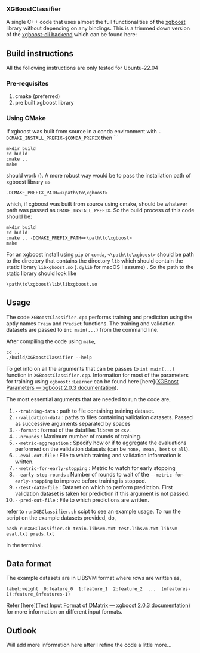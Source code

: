 ### XGBoostClassifier
A single C++ code that uses almost the full functionalities of the [xgboost](https://github.com/dmlc/xgboost/tree/master) library without depending on any bindings. This is a trimmed down version of the [xgboost-cli backend]( https://github.com/dmlc/xgboost/blob/master/src/cli_main.cc) which can be found here:

## Build instructions
All the following instructions are only tested for Ubuntu-22.04
### Pre-requisites
1) cmake (preferred)
2) pre built xgboost library
### Using CMake
If xgboost was built from source in a conda environment with `-DCMAKE_INSTALL_PREFIX=$CONDA_PREFIX` then                                                   ```
```
mkdir build 
cd build 
cmake ..
make
```
should work ().
A more robust way would be to pass the installation path of xgboost library as 
```
-DCMAKE_PREFIX_PATH=<\path\to\xgboost>
``` 
which, if xgboost was built from source using cmake, should be whatever path was passed as `CMAKE_INSTALL_PREFIX`. So the build process of this code should be:
```
mkdir build 
cd build 
cmake .. -DCMAKE_PREFIX_PATH=<\path\to\xgboost>
make
```
For an xgboost install using `pip` or `conda`, `<\path\to\xgboost>` should be path to the directory that contains the directory `lib` which should contain the static library `libxgboost.so` (`.dylib` for macOS I assume) . So the path to the static library should look like 
```
\path\to\xgboost\lib\libxgboost.so
```

## Usage
The code `XGBoostClassifier.cpp` performs training and prediction using the aptly names `Train` and `Predict` functions. The training and validation datasets are passed to `int main(...)` from the command line.

After compiling the code using `make`, 
```
cd ..
./build/XGBoostClassifier --help
```
To get info on all the arguments that can be passes to `int main(...)` function in  `XGBoostClassifier.cpp`. Information for most of the parameters for training using `xgboost::Learner` can be found here [here]([XGBoost Parameters — xgboost 2.0.3 documentation](https://xgboost.readthedocs.io/en/stable/parameter.html)). 

The most essential arguments that are needed to run the code are,
1) `--training-data` : path to file containing training dataset.
2) `--validation-data` : paths to files containing validation datasets. Passed as successive arguments separated by spaces
3) `--format` : format of the datafiles `libsvm` or `csv`.
4) `--nrounds` : Maximum number of rounds of training.
5) `--metric-aggregation` : Specify how or if to aggregate the evaluations performed on the validation  datasets (can be `none, mean, best`  or  `all`).
6) `--eval-out-file` : File to which training and validation information is written.
7) `--metric-for-early-stopping` : Metric to watch for early stopping
8) `--early-stop-rounds` : Number of rounds to wait of the `--metric-for-early-stopping` to improve before training is stopped.
9) `--test-data-file` : Dataset on which to perform prediction. First validation dataset is taken for prediction if this argument is not passed.
10) `--pred-out-file` : File to which predictions are written.

refer to `runXGBClassifier.sh` scipt to see an example usage. To run the script on the example datasets provided, do,
```
bash runXGBClassifier.sh train.libsvm.txt test.libsvm.txt libsvm eval.txt preds.txt
```
In the terminal.
## Data format

The example datasets are in LIBSVM format where rows are written as,
```
label:weight  0:feature_0  1:feature_1  2:feature_2  ...  (nfeatures-1):feature_(nfeatures-1)
```

Refer [here]([Text Input Format of DMatrix — xgboost 2.0.3 documentation](https://xgboost.readthedocs.io/en/stable/tutorials/input_format.html)) for more information on different input formats.

## Outlook
Will add more information here after I refine the code a little more...

